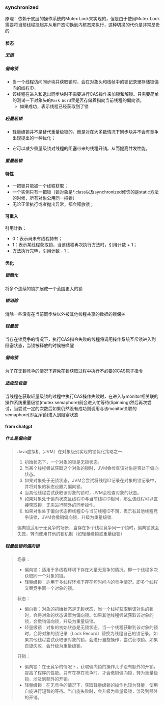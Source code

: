 ### synchronized

原理：依赖于底层的操作系统的Mutex Lock来实现的，但是由于使用Mutex Lock需要将当前线程挂起并从用户态切换到内核态来执行，这种切换的代价是非常昂贵的



#### 状态

##### 无锁

##### 偏向锁

- 当一个线程访问同步块并获取锁时，会在对象头和栈帧中的锁记录里存储锁偏向的线程ID，
- 该线程在进入和退出同步块时不需要进行CAS操作来加锁和解锁。只需要简单的测试一下对象头的`Mark Word`里是否存储着指向当前线程的偏向锁。
  - 如果成功，表示线程已经获取到了锁

##### 轻量级锁

- 轻量级锁并不是替代重量级锁的，而是对在大多数情况下同步块并不会有竞争出现提出的一种优化；

- 它可以减少重量级锁对线程的阻塞带来的线程开销。从而提高并发性能。

##### 重量级锁



#### 特性

- 一把锁只能被一个线程获取；
- 一个实例只有一把锁（锁对象是*.class以及synchronized修饰的是static方法的时候，所有对象公用同一把锁）
- 无论正常执行或者抛出异常，都会释放锁；



#### 可重入

引用计数：

- 0：表示尚未有线程持有；
- 1：表示某线程获取锁，当该线程再次执行方法时，引用计数 + 1；
- 方法执行完毕，引用计数 - 1；



#### 优化

##### 锁粗化

将多个连续的锁扩展成一个范围更大的锁



##### 锁消除

消除一些没有在当前同步块以外被其他线程共享的数据的锁保护



##### 轻量锁

当存在锁竞争的情况下，执行CAS指令失败的线程将调用操作系统互斥锁进入到阻塞状态，当锁被释放的时候被唤醒



##### 偏向锁

为了在无锁竞争的情况下避免在锁获取过程中执行不必要的CAS原子指令



##### 适应性自旋

当线程在获取轻量级锁的过程中执行CAS操作失败时，在进入与monitor相关联的操作系统重量级锁(mutex semaphore)前会进入忙等待(Spinning)然后再次尝试，当尝试一定的次数后如果仍然没有成功则调用与该monitor关联的semaphore(即互斥锁)进入到阻塞状态



#### from chatgpt

##### 什么是偏向锁

> Java虚拟机（JVM）在对象级别实现的锁优化策略之一.
>
> 1. 初始状态下，一个对象的锁是无锁状态。
> 2. 当某个线程尝试获取这个对象的锁时，JVM会检查该对象是否处于偏向状态。
> 3. 如果对象处于无锁状态，JVM会尝试将线程ID记录在对象的锁记录中，并将对象的状态设置为偏向锁。
> 4. 当其他线程尝试获取该对象的锁时，JVM会检查对象的状态。
> 5. 如果对象处于偏向状态且线程ID与当前线程ID相同，那么该线程可以直接获取锁，无需进行额外的同步操作。
> 6. 如果对象处于偏向状态但线程ID与当前线程ID不同，表示有其他线程竞争该锁，JVM会撤销偏向锁，升级为重量级锁.
>
> 偏向锁适用于无竞争的场景，当存在多个线程竞争同一个锁时，偏向锁就会失效，转而使用其他的锁机制（如轻量级锁或重量级锁）


##### 轻量级锁和偏向锁

> 场景：
>
> - 偏向锁：适用于多线程环境下存在大量无竞争的情况。即一个线程多次获取同一个对象的锁。
> - 轻量级锁：适用于多线程环境下存在短时间内的竞争情况。即多个线程交替竞争同一个对象的锁。
>
> 状态：
>
> - 偏向锁：对象的初始状态是无锁状态，当一个线程获取到该对象的锁时，会将对象的状态设置为偏向锁。如果其他线程尝试获取该对象的锁，会撤销偏向锁，升级为重量级锁。
> - 轻量级锁：对象的初始状态是无锁状态。当一个线程获取到该对象的锁时，会将对象的锁记录（Lock Record）替换为线程自己的锁记录。如果其他线程尝试获取该对象的锁，会进行自旋操作，尝试获取锁。如果自旋失败，会升级为重量级锁。
>
> 开销：
>
> - 偏向锁：在无竞争的情况下，获取偏向锁的操作几乎没有额外的开销，提高了程序的性能。只有在存在竞争时，才会撤销偏向锁，转为重量级锁，涉及到额外的开销。
> - 轻量级锁：在无竞争的情况下，获取轻量级锁的操作也较为轻量，使用自旋进行短暂的等待。当自旋失败时，会升级为重量级锁，涉及到额外的开销。